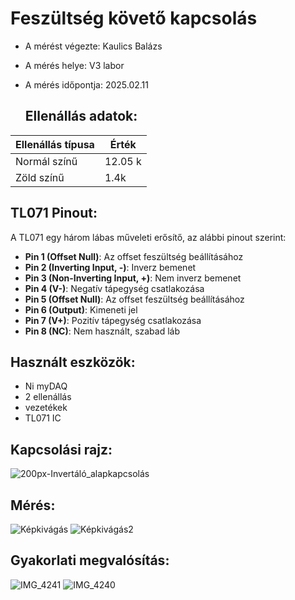 # Feszültség követő kapcsolás

- A mérést végezte: Kaulics Balázs
- A mérés helye: V3 labor
- A mérés időpontja: 2025.02.11

  ## Ellenállás adatok:
| Ellenállás típusa    | Érték  | 
|----------------------|--------|
| Normál színű         | 12.05 k|
| Zöld színű           | 1.4k  |

## TL071 Pinout:
A TL071 egy három lábas műveleti erősítő, az alábbi pinout szerint:

- **Pin 1 (Offset Null)**: Az offset feszültség beállításához
- **Pin 2 (Inverting Input, -)**: Inverz bemenet
- **Pin 3 (Non-Inverting Input, +)**: Nem inverz bemenet
- **Pin 4 (V-)**: Negatív tápegység csatlakozása
- **Pin 5 (Offset Null)**: Az offset feszültség beállításához
- **Pin 6 (Output)**: Kimeneti jel
- **Pin 7 (V+)**: Pozitív tápegység csatlakozása
- **Pin 8 (NC)**: Nem használt, szabad láb
## Használt eszközök:
- Ni myDAQ
- 2 ellenállás
- vezetékek
- TL071 IC

## Kapcsolási rajz:
![200px-Invertáló_alapkapcsolás](https://github.com/user-attachments/assets/591e7511-cca6-4bd8-b31b-6d1a7a3e10c5)

## Mérés:
![Képkivágás](https://github.com/user-attachments/assets/728232a1-654a-489f-9ebc-88a118623cfd)
![Képkivágás2](https://github.com/user-attachments/assets/cb95e793-9332-46fc-b370-bfb6f8119d6b)


## Gyakorlati megvalósítás:
![IMG_4241](https://github.com/user-attachments/assets/d5b470a9-3641-415e-9130-2befa0502388)
![IMG_4240](https://github.com/user-attachments/assets/fcbc3667-55c4-437f-b6bc-1f40be57e13b)


